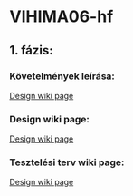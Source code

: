 # VIHIMA06-hf

## 1. fázis:

### Követelmények leírása: 

[Design wiki page](../../wiki/Követelmények)

### Design wiki page:

[Design wiki page](../../wiki/Design)

### Tesztelési terv wiki page:

[Design wiki page](../../wiki/Tesztelési-terv)

